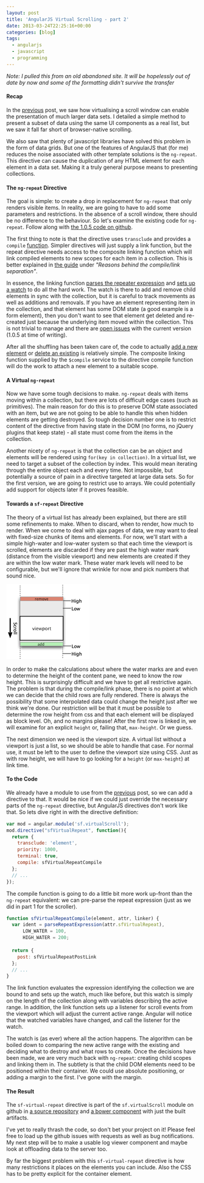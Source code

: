 ```yaml
---
layout: post
title: 'AngularJS Virtual Scrolling - part 2'
date: 2013-03-24T22:25:16+00:00
categories: [blog]
tags:
  - angularjs
  - javascript
  - programming
---
```


*Note: I pulled this from an old abandoned site. It will be hopelessly out of
date by now and some of the formatting didn't survive the transfer*

#### Recap

In the [previous](/2013/02/16/angularjs-virtual-scrolling-part-1.html) post, we
saw how virtualising a scroll window can enable the presentation of much larger
data sets. I detailed a simple method to present a subset of data using the
same UI components as a real list, but we saw it fall far short of
browser-native scrolling.

We also saw that plenty of javascript libraries have solved this problem in the
form of data grids. But one of the features of AngularJS that (for me) reduces
the noise associated with other template solutions is the `ng-repeat`. This
directive can cause the duplication of any HTML element for each element in a
data set. Making it a truly general purpose means to presenting collections.

#### The `ng-repeat` Directive

The goal is simple: to create a drop in replacement for `ng-repeat` that only
renders visible items. In reality, we are going to have to add some parameters
and restrictions. In the absence of a scroll window, there should be no
difference to the behaviour. So let's examine the existing code for
`ng-repeat`. Follow along with [the 1.0.5 code on
github](https://github.com/angular/angular.js/blob/v1.0.5/src/ng/directive/ngRepeat.js).

The first thing to note is that the directive uses `transclude` and provides a
`compile`
[function](https://github.com/angular/angular.js/blob/v1.0.5/src/ng/directive/ngRepeat.js#L64).
Simpler directives will just supply a link function, but the repeat directive
needs access to the composite linking function which will link compiled
elements to new scopes for each item in a collection. This is better explained
in [the guide](http://docs.angularjs.org/guide/directive) under _"Reasons
behind the compile/link separation"_.

In essence, the linking function [parses the repeater
expression](https://github.com/angular/angular.js/blob/v1.0.5/src/ng/directive/ngRepeat.js#L67)
and [sets up a
watch](https://github.com/angular/angular.js/blob/v1.0.5/src/ng/directive/ngRepeat.js#L92)
to do all the hard work. The watch is there to add and remove child elements in
sync with the collection, but it is careful to track movements as well as
additions and removals. If you have an element representing item in the
collection, and that element has some DOM state (a good example is a form
element), then you don't want to see that element get deleted and re-created
just because the underlying item moved within the collection. This is not
trivial to manage and there are [open
issues](https://github.com/angular/angular.js/issues/search?q=ng-repeat) with
the current version (1.0.5 at time of writing).

After all the shuffling has been taken care of, the code to actually [add a new element](https://github.com/angular/angular.js/blob/v1.0.5/src/ng/directive/ngRepeat.js#L161) or [delete an existing](https://github.com/angular/angular.js/blob/v1.0.5/src/ng/directive/ngRepeat.js#L178) is relatively simple. The composite linking function supplied by the `$compile` service to the directive compile function will do the work to attach a new element to a suitable scope.

#### A Virtual `ng-repeat`

Now we have some tough decisions to make. `ng-repeat` deals with items moving
within a collection, but there are lots of difficult edge cases (such as
primitives). The main reason for do this is to preserve DOM state associated
with an item, but we are not going to be able to handle this when hidden
elements are getting destroyed. So tough decision number one is to restrict
content of the directive from having state in the DOM (no forms, no jQuery
plugins that keep state) - all state must come from the items in the
collection.

Another nicety of `ng-repeat` is that the collection can be an object and
elements will be rendered using `for(key in collection)`. In a virtual list, we
need to target a subset of the collection by index. This would mean iterating
through the entire object each and every time. Not impossible, but potentially
a source of pain in a directive targeted at large data sets. So for the first
version, we are going to restrict use to arrays. We could potentially add
support for objects later if it proves feasible. 

#### Towards a `sf-repeat` Directive

The theory of a virtual list has already been explained, but there are still
some refinements to make. When to discard, when to render, how much to render.
When we come to deal with ajax pages of data, we may want to deal with
fixed-size chunks of items and elements. For now, we'll start with a simple
high-water and low-water system so that each time the viewport is scrolled,
elements are discarded if they are past the high water mark (distance from the
visible viewport) and new elements are created if they are within the low water
mark. These water mark levels will need to be configurable, but we'll ignore
that wrinkle for now and pick numbers that sound nice.

<img src="/assets/virtual-list-moving.png" alt="diagram of a virtual list scrolling" width="218" height="197" class="alignright size-full wp-image-94" />

In order to make the calculations about where the water marks are and even to
determine the height of the content pane, we need to know the row height. This
is surprisingly difficult and we have to get all restrictive again. The problem
is that during the compile/link phase, there is no point at which we can decide
that the child rows are fully rendered. There is always the possibility that
some interpolated data could change the height just after we think we're done.
Our restriction will be that it must be possible to determine the row height
from css and that each element will be displayed as block level. Oh, and no
margins please! After the first row is linked in, we will examine for an
explicit `height` or, failing that, `max-height`. Or we guess.

The next dimension we need is the viewport size. A virtual list without a
viewport is just a list, so we should be able to handle that case. For normal
use, it must be left to the user to define the viewport size using CSS. Just as
with row height, we will have to go looking for a `height` (or `max-height`) at
link time.

#### To the Code

We already have a module to use from the
[previous](/2013/02/16/angularjs-virtual-scrolling-part-1.html) post, so we can
add a directive to that. It would be nice if we could just override the
necessary parts of the `ng-repeat` directive, but AngularJS directives don't
work like that. So lets dive right in with the directive definition:

```javascript
var mod = angular.module('sf.virtualScroll');
mod.directive("sfVirtualRepeat", function(){
  return {
    transclude: 'element',
    priority: 1000,
    terminal: true,
    compile: sfVirtualRepeatCompile
  };
  // ...
}); 
```

The compile function is going to do a little bit more work up-front than the
`ng-repeat` equivalent: we can pre-parse the repeat expression (just as we did
in part 1 for the scroller).

```javascript
function sfVirtualRepeatCompile(element, attr, linker) {
  var ident = parseRepeatExpression(attr.sfVirtualRepeat),
      LOW_WATER = 100,
      HIGH_WATER = 200;

  return {
    post: sfVirtualRepeatPostLink
  };
  // ...
}
```

The link function evaluates the expression identifying the collection we are
bound to and sets up the watch, much like before, but this watch is simply on
the length of the collection along with variables describing the active range.
In addition, the link function sets up a listener for scroll events from the
viewport which will adjust the current active range. Angular will notice that
the watched variables have changed, and call the listener for the watch. 

The watch is (as ever) where all the action happens. The algorithm can be
boiled down to comparing the new active range with the existing and deciding
what to destroy and what rows to create. Once the decisions have been made, we
are very much back with `ng-repeat`: creating child scopes and linking them in.
The subtlety is that the child DOM elements need to be positioned within their
container. We could use absolute positioning, or adding a margin to the first.
I've gone with the margin.

#### The Result

The `sf-virtual-repeat` directive is part of the `sf.virtualScroll` module on
github in [a source
repository](https://github.com/stackfull/angular-virtual-scroll) and [a bower
component](https://github.com/stackfull/angular-virtual-scroll-bower) with just
the built artifacts.

I've yet to really thrash the code, so don't bet your project on it! Please
feel free to load up the github issues with requests as well as bug
notifications. My next step will be to make a usable log viewer component and
maybe look at offloading data to the server too.

By far the biggest problem with this `sf-virtual-repeat` directive is how many
restrictions it places on the elements you can include. Also the CSS has to be
pretty explicit for the container element.

